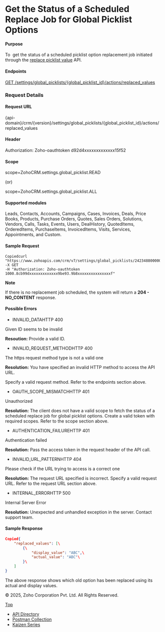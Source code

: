 
# Get the Status of a Scheduled Replace Job for Global Picklist Options

#### Purpose

To  get the status of a scheduled picklist option replacement job initiated through the [replace picklist value](https://www.zoho.com/crm/developer/docs/api/v7/replace-global-picklist-options.html) API.

#### Endpoints

[GET /settings/global\_picklists/{global\_picklist\_id}/actions/replaced\_values](https://www.zoho.com/crm/developer/docs/api/v7/gpl-replace-status.html)

### Request Details

#### Request URL

{api-domain}/crm/{version}/settings/global\_picklists/{global\_picklist\_id}/actions/replaced\_values

#### Header

Authorization: Zoho-oauthtoken d92d4xxxxxxxxxxxxx15f52

#### Scope

scope=ZohoCRM.settings.global\_picklist.READ

(or)

scope=ZohoCRM.settings.global\_picklist.ALL

#### Supported modules

Leads, Contacts, Accounts, Campaigns, Cases, Invoices, Deals, Price Books, Products, Purchase Orders, Quotes, Sales Orders, Solutions, Vendors, Calls, Tasks, Events, Users, DealHistory, QuotedItems, OrderedItems, PurchaseItems, InvoicedItems, Visits, Services, Appointments, and Custom.

#### Sample Request

``` curl
Copiedcurl "https://www.zohoapis.com/crm/v7/settings/global_picklists/2423488000000725183/actions/replace_picklist_values"
-X GET
-H "Authorization: Zoho-oauthtoken 1000.8cb99dxxxxxxxxxxxxx9be93.9b8xxxxxxxxxxxxxxxf"

```

**Note**

If there is no replacement job scheduled, the system will return a **204 - NO\_CONTENT** response.

#### Possible Errors

- INVALID\_DATAHTTP 400



Given ID seems to be invalid



**Resoution:** Provide a valid ID.

- INVALID\_REQUEST\_METHODHTTP 400



The https request method type is not a valid one

**Resolution:** You have specified an invalid HTTP method to access the API URL.

Specify a valid request method. Refer to the endpoints section above.

- OAUTH\_SCOPE\_MISMATCHHTTP 401



Unauthorized

**Resolution:** The client does not have a valid scope to fetch the status of a scheduled replace job for global picklist options. Create a valid token with required scopes. Refer to the scope section above.

- AUTHENTICATION\_FAILUREHTTP 401



Authentication failed

**Resolution:** Pass the access token in the request header of the API call.

- INVALID\_URL\_PATTERNHTTP 404



Please check if the URL trying to access is a correct one

**Resolution:** The request URL specified is incorrect. Specify a valid request URL. Refer to the request URL section above.

- INTERNAL\_ERRORHTTP 500



Internal Server Error

**Resolution:** Unexpected and unhandled exception in the server. Contact support team.


#### Sample Response

``` json
Copied{
    "replaced_values": [\
        {\
            "display_value": "ABC",\
            "actual_value": "ABC"\
        }\
    ]
}
```

The above response shows which old option has been replaced using its actual and display values.

© 2025, Zoho Corporation Pvt. Ltd. All Rights Reserved.

[Top](https://www.zoho.com/crm/developer/docs/api/v7/gpl-replace-status.html#top)

- [API Directory](https://www.zoho.com/crm/developer/docs/api-directory.html?source_from=qlink_)
- [Postman Collection](https://www.postman.com/zohocrmdevelopers/workspace/zoho-crm-developers/overview?source_from=qlink_)
- [Kaizen Series](https://www.zoho.com/crm/developer/docs/kaizen-series-directory.html?source_from=qlink_)